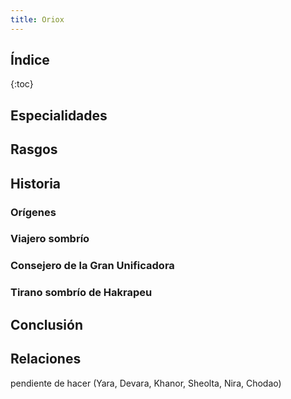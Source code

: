 ```yaml
---
title: Oriox
---
```


## Índice

{:toc}

## Especialidades

## Rasgos

## Historia

### Orígenes

### Viajero sombrío

### Consejero de la Gran Unificadora

### Tirano sombrío de Hakrapeu

## Conclusión

## Relaciones

pendiente de hacer (Yara, Devara, Khanor, Sheolta, Nira, Chodao)
